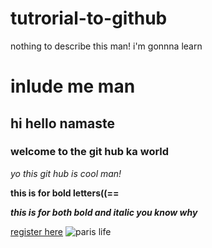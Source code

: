 # tutrorial-to-github
nothing to describe this man! i'm gonnna learn
# inlude me man
## hi hello namaste 
### welcome to the git hub ka world
*yo this git hub is cool man!* 

**this is for bold letters((==**




***this is for both bold and italic
you know why***

[register here](http://engineering.apssdc.in/register/)
 ![paris life](https://encrypted-tbn0.gstatic.com/images?q=tbn:ANd9GcRpyv_iBS2i3ZdvYGGZbCXsfIFF9CkQ_bfsjA&usqp=CAU)
